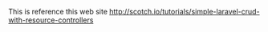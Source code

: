 This is reference this web site
http://scotch.io/tutorials/simple-laravel-crud-with-resource-controllers